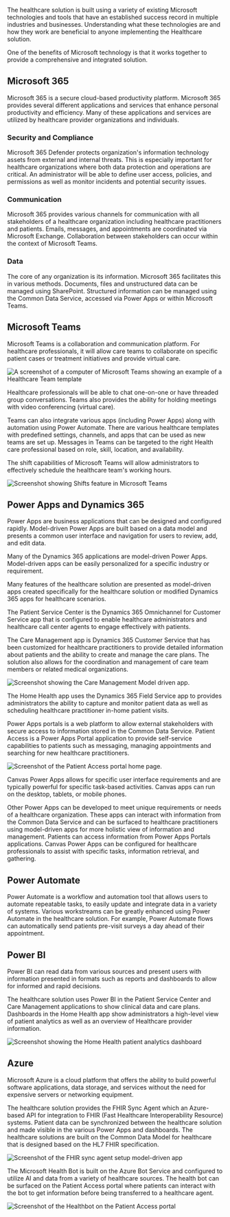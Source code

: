 The healthcare solution is built using a variety of existing Microsoft technologies and tools that have an established success record in multiple industries and businesses. Understanding what these technologies are and how they work are beneficial to anyone implementing the Healthcare solution.

One of the benefits of Microsoft technology is that it works together to provide a comprehensive and integrated solution.

## Microsoft 365

Microsoft 365 is a secure cloud-based productivity platform. Microsoft 365 provides several different applications and services that enhance personal productivity and efficiency. Many of these applications and services are utilized by healthcare provider organizations and individuals.

### Security and Compliance

Microsoft 365 Defender protects organization's information technology assets from external and internal threats. This is especially important for healthcare organizations where both data protection and operations are critical. An administrator will be able to define user access, policies, and permissions as well as monitor incidents and potential security issues.

### Communication

Microsoft 365 provides various channels for communication with all stakeholders of a healthcare organization including healthcare practitioners and patients. Emails, messages, and appointments are coordinated via Microsoft Exchange. Collaboration between stakeholders can occur within the context of Microsoft Teams.

### Data

The core of any organization is its information. Microsoft 365 facilitates this in various methods. Documents, files and unstructured data can be managed using SharePoint. Structured information can be managed using the Common Data Service, accessed via Power Apps or within Microsoft Teams.

## Microsoft Teams

Microsoft Teams is a collaboration and communication platform. For healthcare professionals, it will allow care teams to collaborate on specific patient cases or treatment initiatives and provide virtual care.

![A screenshot of a computer of Microsoft Teams showing an example of a Healthcare Team template](../media/2-1-teams.png)

Healthcare professionals will be able to chat one-on-one or have threaded group conversations. Teams also provides the ability for holding meetings with video conferencing (virtual care).

Teams can also integrate various apps (including Power Apps) along with automation using Power Automate. There are various healthcare templates with predefined settings, channels, and apps that can be used as new teams are set up. Messages in Teams can be targeted to the right Health care professional based on role, skill, location, and availability.

The shift capabilities of Microsoft Teams will allow administrators to effectively schedule the healthcare team's working hours.

![Screenshot showing Shifts feature in Microsoft Teams](../media/2-2-teams.png)

## Power Apps and Dynamics 365

Power Apps are business applications that can be designed and configured rapidly. Model-driven Power Apps are built based on a data model and presents a common user interface and navigation for users to review, add, and edit data.

Many of the Dynamics 365 applications are model-driven Power Apps. Model-driven apps can be easily personalized for a specific industry or requirement.

Many features of the healthcare solution are presented as model-driven apps created specifically for the healthcare solution or modified Dynamics 365 apps for healthcare scenarios.

The Patient Service Center is the Dynamics 365 Omnichannel for Customer Service app that is configured to enable healthcare administrators and healthcare call center agents to engage effectively with patients.

The Care Management app is Dynamics 365 Customer Service that has been customized for healthcare practitioners to provide detailed information about patients and the ability to create and manage the care plans. The solution also allows for the coordination and management of care team members or related medical organizations.

![Screenshot showing the Care Management Model driven app.](../media/2-3-dynamics.png)

The Home Health app uses the Dynamics 365 Field Service app to provides administrators the ability to capture and monitor patient data as well as scheduling healthcare practitioner in-home patient visits.

Power Apps portals is a web platform to allow external stakeholders with secure access to information stored in the Common Data Service. Patient Access is a Power Apps Portal application to provide self-service capabilities to patients such as messaging, managing appointments and searching for new healthcare practitioners.

![Screenshot of the Patient Access portal home page.](../media/2-4-home-health.png)

Canvas Power Apps allows for specific user interface requirements and are typically powerful for specific task-based activities. Canvas apps can run on the desktop, tablets, or mobile phones.

Other Power Apps can be developed to meet unique requirements or needs of a healthcare organization. These apps can interact with information from the Common Data Service and can be surfaced to healthcare practitioners using model-driven apps for more holistic view of information and management. Patients can access information from Power Apps Portals applications. Canvas Power Apps can be configured for healthcare professionals to assist with specific tasks, information retrieval, and gathering.

## Power Automate

Power Automate is a workflow and automation tool that allows users to automate repeatable tasks, to easily update and integrate data in a variety of systems. Various workstreams can be greatly enhanced using Power Automate in the healthcare solution. For example, Power Automate flows can automatically send patients pre-visit surveys a day ahead of their appointment.

## Power BI

Power BI can read data from various sources and present users with information presented in formats such as reports and dashboards to allow for informed and rapid decisions.

The healthcare solution uses Power BI in the Patient Service Center and Care Management applications to show clinical data and care plans. Dashboards in the Home Health app show administrators a high-level view of patient analytics as well as an overview of Healthcare provider information.

![Screenshot showing the Home Health patient analytics dashboard](../media/2-5-power-bi.png)

## Azure

Microsoft Azure is a cloud platform that offers the ability to build powerful software applications, data storage, and services without the need for expensive servers or networking equipment.

The healthcare solution provides the FHIR Sync Agent which an Azure-based API for integration to FHIR (Fast Healthcare Interoperability Resource) systems. Patient data can be synchronized between the healthcare solution and made visible in the various Power Apps and dashboards. The healthcare solutions are built on the Common Data Model for healthcare that is designed based on the HL7 FHIR specification.

![Screenshot of the FHIR sync agent setup model-driven app](../media/2-6-environments.png)

The Microsoft Health Bot is built on the Azure Bot Service and configured to utilize AI and data from a variety of healthcare sources. The health bot can be surfaced on the Patient Access portal where patients can interact with the bot to get information before being transferred to a healthcare agent.

![Screenshot of the Healthbot on the Patient Access portal](../media/2-7-chat-bot.png)

